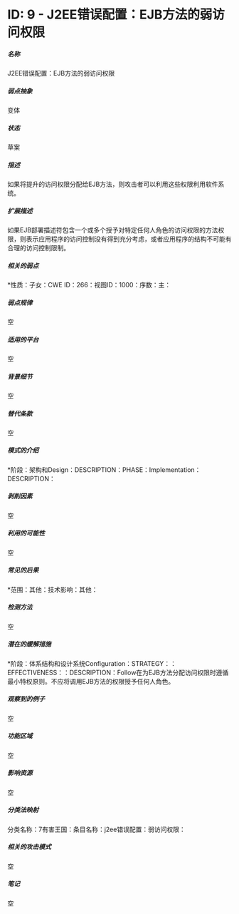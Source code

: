 # ID: 9 - J2EE错误配置：EJB方法的弱访问权限
<h5>名称</h5>J2EE错误配置：EJB方法的弱访问权限
<h5>弱点抽象</h5>变体
<h5>状态</h5>草案
<h5>描述</h5>如果将提升的访问权限分配给EJB方法，则攻击者可以利用这些权限利用软件系统。
<h5>扩展描述</h5>如果EJB部署描述符包含一个或多个授予对特定任何人角色的访问权限的方法权限，则表示应用程序的访问控制没有得到充分考虑，或者应用程序的结构不可能有合理的访问控制限制。
<h5>相关的弱点</h5>*性质：子女：CWE ID：266：视图ID：1000：序数：主：
<h5>弱点规律</h5>空
<h5>适用的平台</h5>空
<h5>背景细节</h5>空
<h5>替代条款</h5>空
<h5>模式的介绍</h5>*阶段：架构和Design：DESCRIPTION：PHASE：Implementation：DESCRIPTION：
<h5>剥削因素</h5>空
<h5>利用的可能性</h5>空
<h5>常见的后果</h5>*范围：其他：技术影响：其他：
<h5>检测方法</h5>空
<h5>潜在的缓解措施</h5>*阶段：体系结构和设计系统Configuration：STRATEGY：：EFFECTIVENESS：：DESCRIPTION：Follow在为EJB方法分配访问权限时遵循最小特权原则。不应将调用EJB方法的权限授予任何人角色。
<h5>观察到的例子</h5>空
<h5>功能区域</h5>空
<h5>影响资源</h5>空
<h5>分类法映射</h5>分类名称：7有害王国：条目名称：j2ee错误配置：弱访问权限：
<h5>相关的攻击模式</h5>空
<h5>笔记</h5>空


